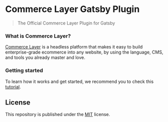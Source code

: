# Commerce Layer Gatsby Plugin

> The Official Commerce Layer Plugin for Gatsby

### What is Commerce Layer?

[Commerce Layer](https://commercelayer.io/) is a headless platform that makes it easy to build enterprise-grade ecommerce into any website, by using the language, CMS, and tools you already master and love.

### Getting started

To learn how it works and get started, we recommend you to check this [tutorial](https://github.com/commercelayer/gatsby-commerce).

## License

This repository is published under the [MIT](LICENSE) license.
